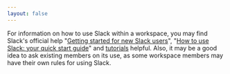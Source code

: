 ```yaml
---
layout: false
---
```


For information on how to use Slack within a workspace, you may find Slack's official help "[Getting started for new Slack users](https://slack.com/intl/en-gb/help/articles/218080037-Getting-started-for-new-Slack-users)", "[How to use Slack: your quick start guide](https://slack.com/intl/en-gb/help/articles/360059928654-How-to-use-Slack--your-quick-start-guide)" and [tutorials](https://slack.com/intl/en-in/help/categories/360000049063) helpful. Also, it may be a good idea to ask existing members on its use, as some workspace members may have their own rules for using Slack.
